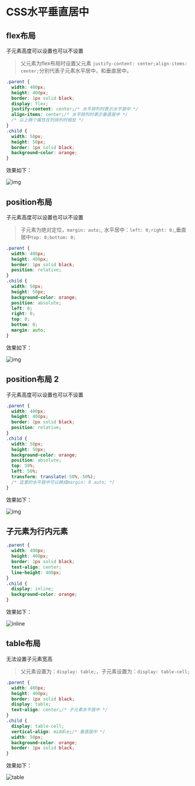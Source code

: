 # CSS水平垂直居中

## flex布局

子元素高度可以设置也可以不设置

> 父元素为flex布局时设置父元素 `justify-content: center;align-items: center;`分别代表子元素水平居中，和垂直居中。
```css
.parent {
  width: 400px;
  height: 400px;
  border: 1px solid black;
  display: flex;
  justify-content: center;/* 水平排列时表示水平居中 */
  align-items: center;/* 水平排列时表示垂直居中 */
  /* 以上两个属性在列排列时相反 */
}
.child {
  width: 50px;
  height: 50px;
  border: 1px solid black;
  background-color: orange;
}
```
效果如下：

![img](../imgs/centerflex.png)

## position布局

子元素高度可以设置也可以不设置

> 子元素为绝对定位，`margin: auto;`, 水平居中：`left: 0;right: 0;`,垂直居中`top: 0;bottom: 0;`

```css
.parent {
  width: 400px;
  height: 400px;
  border: 1px solid black;
  position: relative;
}
.child {
  width: 50px;
  height: 50px;
  background-color: orange;
  position: absolute;
  left: 0;
  right: 0;
  top: 0;
  bottom: 0;
  margin: auto;
}
```
效果如下：

![img](../imgs/centerabsolute.png)

## position布局 2

子元素高度可以设置也可以不设置

```css
.parent {
  width: 400px;
  height: 400px;
  border: 1px solid black;
  position: relative;
}
.child {
  width: 50px;
  height: 50px;
  background-color: orange;
  position: absolute;
  top: 50%;
  left: 50%;
  transform: translate(-50%,-50%);
  /* 这里的水平居中可以换成margin: 0 auto; */
}
```
效果如下：

![img](../imgs/centerabsolute.png)

## 子元素为行内元素

```css
.parent {
  width: 400px;
  height: 400px;
  border: 1px solid black;
  text-align: center;
  line-height: 400px;
}
.child {
  display: inline;
  background-color: orange;
}
```
效果如下：

![inline](../imgs/centerinline.png)

## table布局

无法设置子元素宽高

> 父元素设置为：`display: table;`，子元素设置为：`display: table-cell;`

```css
.parent {
  width: 400px;
  height: 400px;
  border: 1px solid black;
  display: table;
  text-align: center;/* 子元素水平居中 */
}
.child {
  display: table-cell;
  vertical-align: middle;/* 垂直居中 */
  width: 50px;
  background-color: orange;
  border: 1px solid black;
}
```
效果如下：

![table](../imgs/centertable.png)